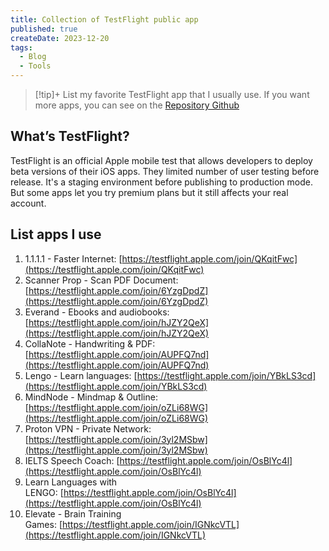 ```yaml
---
title: Collection of TestFlight public app
published: true
createDate: 2023-12-20
tags:
  - Blog
  - Tools
---
```


> [!tip]+ List my favorite TestFlight app that I usually use. If you want more apps, you can see on the
> [Repository Github](https://github.com/pluwen/awesome-testflight-link)

## What’s TestFlight?

TestFlight is an official Apple mobile test that allows developers to deploy beta versions of their iOS apps. They
limited number of user testing before release. It's a staging environment before publishing to production mode. But some
apps let you try premium plans but it still affects your real account.

## List apps I use

1. 1.1.1.1 - Faster Internet: [https://testflight.apple.com/join/QKqitFwc](https://testflight.apple.com/join/QKqitFwc)
2. Scanner Prop - Scan PDF Document:
   [https://testflight.apple.com/join/6YzgDpdZ](https://testflight.apple.com/join/6YzgDpdZ)
3. Everand - Ebooks and audiobooks:
   [https://testflight.apple.com/join/hJZY2QeX](https://testflight.apple.com/join/hJZY2QeX)
4. CollaNote - Handwriting & PDF:
   [https://testflight.apple.com/join/AUPFQ7nd](https://testflight.apple.com/join/AUPFQ7nd)
5. Lengo - Learn languages: [https://testflight.apple.com/join/YBkLS3cd](https://testflight.apple.com/join/YBkLS3cd)
6. MindNode - Mindmap & Outline:
   [https://testflight.apple.com/join/oZLi68WG](https://testflight.apple.com/join/oZLi68WG)
7. Proton VPN - Private Network:
   [https://testflight.apple.com/join/3yl2MSbw](https://testflight.apple.com/join/3yl2MSbw)
8. IELTS Speech Coach: [https://testflight.apple.com/join/OsBlYc4l](https://testflight.apple.com/join/OsBlYc4l)
9. Learn Languages with LENGO: [https://testflight.apple.com/join/OsBlYc4l](https://testflight.apple.com/join/OsBlYc4l)
10. Elevate - Brain Training
    Games: [https://testflight.apple.com/join/IGNkcVTL](https://testflight.apple.com/join/IGNkcVTL)

